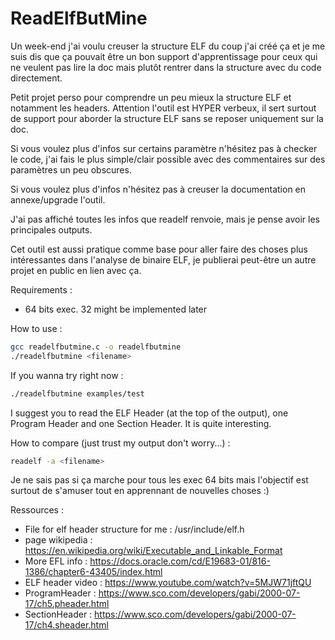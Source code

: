# ReadElfButMine

Un week-end j'ai voulu creuser la structure ELF du coup j'ai créé ça et je me suis dis que ça pouvait être un bon support d'apprentissage pour ceux qui ne 
veulent pas lire la doc mais plutôt rentrer dans la structure avec du code directement.

Petit projet perso pour comprendre un peu mieux la structure ELF et notamment les headers.
Attention l'outil est HYPER verbeux, il sert surtout de support pour aborder la structure ELF sans se reposer uniquement sur la doc.

Si vous voulez plus d'infos sur certains paramètre n'hésitez pas à checker le code, j'ai fais le plus simple/clair possible avec des commentaires
sur des paramètres un peu obscures. 

Si vous voulez plus d'infos n'hésitez pas à creuser la documentation en annexe/upgrade l'outil. 

J'ai pas affiché toutes les infos que readelf renvoie, mais je pense avoir les principales outputs.

Cet outil est aussi pratique comme base pour aller faire des choses plus intéressantes dans l'analyse de binaire ELF, je publierai peut-être un autre projet en public en lien avec ça.

Requirements : 

- 64 bits exec. 32 might be implemented later 

How to use : 

```bash 
gcc readelfbutmine.c -o readelfbutmine
./readelfbutmine <filename> 
```

If you wanna try right now : 
```bash 
./readelfbutmine examples/test
```
I suggest you to read the ELF Header (at the top of the output), one Program Header and one Section Header. It is quite interesting.

How to compare (just trust my output don't worry...) : 

```bash 
readelf -a <filename> 
```

Je ne sais pas si ça marche pour tous les exec 64 bits mais l'objectif est surtout de s'amuser tout en apprennant de nouvelles choses :)

Ressources : 

- File for elf header structure  for me : /usr/include/elf.h
- page wikipedia : https://en.wikipedia.org/wiki/Executable_and_Linkable_Format
- More EFL info : https://docs.oracle.com/cd/E19683-01/816-1386/chapter6-43405/index.html
- ELF header video : https://www.youtube.com/watch?v=5MJW71jftQU
- ProgramHeader : https://www.sco.com/developers/gabi/2000-07-17/ch5.pheader.html
- SectionHeader : https://www.sco.com/developers/gabi/2000-07-17/ch4.sheader.html
